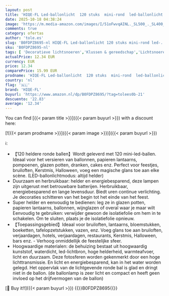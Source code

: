 ```yaml
---
layout: post
title: 'HIQE-FL Led-ballonlicht  120 stuks  mini-rond  led-ballonlicht  ledlampen  voor Kerstmis  Halloween  decoratie voor bruiloftsfeest'
date: 2025-10-18 04:38:24
image: 'https://m.media-amazon.com/images/I/51oFwvqAINL._SL500_._SL400_.jpg'
comments: true
category: ofertas
author: 'tole.es'
slug: 'B0FDPZ8695-nl HIQE-FL Led-ballonlicht 120 stuks mini-rond led-...'
sku: 'B0FDPZ8695-nl'
tags: [ 'Decoratieve lichtsnoeren','Klussen & gereedschap','Lichtsnoeren','Verlichting','hiqe-fl','🇳🇱', ]
actualPrice: 12.34 EUR
currency: EUR
price: 12.34
comparePrice: 15.99 EUR
prodname: 'HIQE-FL Led-ballonlicht  120 stuks  mini-rond  led-ballonlicht  ledlampen  voor Kerstmis  Halloween  decoratie voor bruiloftsfeest'
country: 'nl'
flag: '🇳🇱'
brand: 'HIQE-FL'
buyurl: 'https://www.amazon.nl/dp/B0FDPZ8695/?tag=tolees0b-21'
descuento: '22.83'
average: '12.34'
---
```


You can find [{{< param title >}}]({{< param buyurl >}}) with a discount here:

[![{{< param prodname >}}]({{< param image >}})]({{< param buyurl >}})

ℹ️:

- 【120 heldere ronde ballen】Wordt geleverd met 120 mini-led-ballen. Ideaal voor het versieren van ballonnen, papieren lantaarns, pompoenen, glazen potten, dranken, cakes enz. Perfect voor feestjes, bruiloften, Kerstmis, Halloween, voeg een magische glans toe aan elke scène. (LED-ballonlichtmodus: altijd helder)
- Duurzaam en herbruikbaar: helder en energiebesparend, deze lampen zijn uitgerust met betrouwbare batterijen. Herbruikbaar, energiebesparend en lange levensduur. Biedt uren continue verlichting. Je decoraties schitteren van het begin tot het einde van het feest.
- Super helder en eenvoudig te bedienen: leg ze in glazen potten, papieren lantaarns, ballonnen, wijnglazen of overal waar je maar wilt Eenvoudig te gebruiken: verwijder gewoon de isolatiefolie om hem in te schakelen. Om te sluiten, plaats je de isolatiefolie opnieuw.
- 【Toepassingsgebied】Ideaal voor bruiloften, lantaarns, bloemstukken, boeketten, tafelopzetstukken, vazen, enz. Voeg glans toe aan bruiloften, verjaardagen, hotels, verjaardagen, restaurants, Kerstmis, Halloween, bars enz. - Verhoog onmiddellijk de feestelijke sfeer.
- Hoogwaardige materialen: de behuizing bestaat uit hoogwaardig kunststof, waterdicht, led-lichtbron, hoge helderheid, warmteafvoer, licht en duurzaam. Deze fotosferen worden gekenmerkt door een hoge lichttransmissie. En licht en energiebesparend, kan in het water worden gelegd. Het oppervlak van de lichtgevende ronde bal is glad en dringt niet in de ballon. (de ballonlamp is zeer licht en compact en heeft geen invloed op het drijfvermogen van de ballon)

[🛒 Buy it!!]({{< param buyurl >}})
{{<world>}}B0FDPZ8695{{</world>}}
